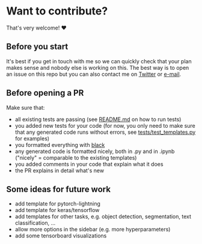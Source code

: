 # Want to contribute?

That's very welcome! :heart:


## Before you start

It's best if you get in touch with me so we can quickly check that your plan makes 
sense and nobody else is working on this. The best way is to open an issue on this repo 
but you can also contact me on [Twitter](https://twitter.com/jrieke) or 
[e-mail](mailto:johannes.rieke@gmail.com).


## Before opening a PR

Make sure that:

- all existing tests are passing (see [README.md](README.md) on how to run tests)
- you added new tests for your code (for now, you only need to make sure that any 
generated code runs without errors, see 
[tests/test_templates.py](tests/test_templates.py) for examples)
- you formatted everything with [black](https://github.com/psf/black)
- any generated code is formatted nicely, both in .py and in .ipynb ("nicely" = 
comparable to the existing templates)
- you added comments in your code that explain what it does
- the PR explains in detail what's new


## Some ideas for future work

- add template for pytorch-lightning
- add template for keras/tensorflow
- add templates for other tasks, e.g. object detection, segmentation, 
text classification, ...
- allow more options in the sidebar (e.g. more hyperparameters)
- add some tensorboard visualizations
